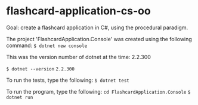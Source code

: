 # flashcard-application-cs-oo
Goal: create a flashcard application in C#, using the procedural paradigm.


The project 'FlashcardApplication.Console' was created using the following command:
`$ dotnet new console`

This was the version number of dotnet at the time: 2.2.300

`$ dotnet --version`
`2.2.300`

To run the tests, type the following:
`$ dotnet test`

To run the program, type the following:
`cd FlashcardApplication.Console`
`$ dotnet run`


